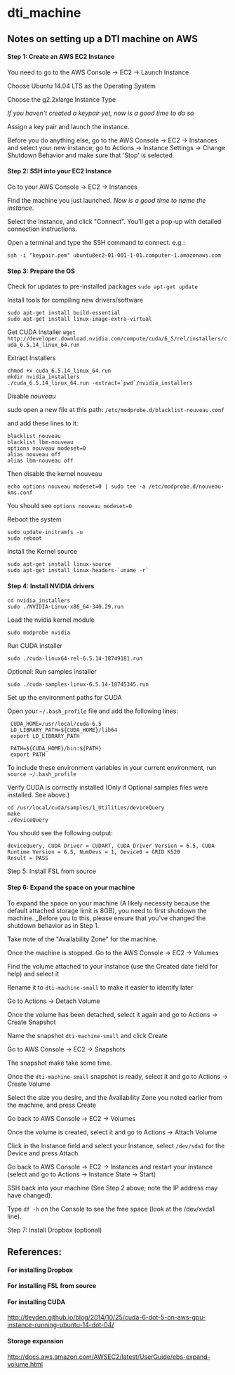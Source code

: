 # dti_machine

## Notes on setting up a DTI machine on AWS

#### Step 1: Create an AWS EC2 Instance

You need to go to the AWS Console -> EC2 -> Launch Instance

Choose Ubuntu 14.04 LTS as the Operating System

Choose the g2.2xlarge Instance Type

_If you haven't created a keypair yet, now is a good time to do so_

Assign a key pair and launch the instance.

Before you do anything else, go to the AWS Console -> EC2 -> Instances and select your new instance; go to 
Actions -> Instance Settings -> Change Shutdown Behavior and make sure that 'Stop' is selected.

#### Step 2: SSH into your EC2 Instance

Go to your AWS Console -> EC2 -> Instances

Find the machine you just launched. _Now is a good time to name the instance_.

Select the Instance, and click "Connect". You'll get a pop-up with detailed connection instructions.

Open a terminal and type the SSH command to connect. e.g.:

`ssh -i "keypair.pem" ubuntu@ec2-01-001-1-01.computer-1.amazonaws.com`

#### Step 3: Prepare the OS

Check for updates to pre-installed packages
`sudo apt-get update`

Install tools for compiling new drivers/software
```
sudo apt-get install build-essential
sudo apt-get install linux-image-extra-virtual
```

Get CUDA Installer
`wget http://developer.download.nvidia.com/compute/cuda/6_5/rel/installers/cuda_6.5.14_linux_64.run`

Extract Installers
```{bash}
chmod +x cuda_6.5.14_linux_64.run
mkdir nvidia_installers
./cuda_6.5.14_linux_64.run -extract=`pwd`/nvidia_installers
```

Disable _nouveau_

sudo open a new file at this path: `/etc/modprobe.d/blacklist-nouveau.conf`

and add these lines to it:
```
blacklist nouveau
blacklist lbm-nouveau
options nouveau modeset=0
alias nouveau off
alias lbm-nouveau off
```

Then disable the kernel nouveau

`echo options nouveau modeset=0 | sudo tee -a /etc/modprobe.d/nouveau-kms.conf`

You should see `options nouveau modeset=0`

Reboot the system
```
sudo update-initramfs -u
sudo reboot
```

Install the Kernel source
```
sudo apt-get install linux-source
sudo apt-get install linux-headers-`uname -r`
```

#### Step 4: Install NVIDIA drivers

```{bash}
cd nvidia_installers
sudo ./NVIDIA-Linux-x86_64-340.29.run
```

Load the nvidia kernel module

`sudo modprobe nvidia`

Run CUDA installer
```
sudo ./cuda-linux64-rel-6.5.14-18749181.run
```
Optional: Run samples installer
```
sudo ./cuda-samples-linux-6.5.14-18745345.run
```

Set up the environment paths for CUDA

Open your `~/.bash_profile` file and add the following lines:
```{bash}
 CUDA_HOME=/usr/local/cuda-6.5
 LD_LIBRARY_PATH=${CUDA_HOME}/lib64
 export LD_LIBRARY_PATH
 
 PATH=${CUDA_HOME}/bin:${PATH}
 export PATH
```

To include these environment variables in your current environment, run `source ~/.bash_profile`

Verify CUDA is correctly installed (Only if Optional samples files were installed. See above.)
```
cd /usr/local/cuda/samples/1_Utilities/deviceQuery
make
./deviceQuery   
```
You should see the following output:
```
deviceQuery, CUDA Driver = CUDART, CUDA Driver Version = 6.5, CUDA Runtime Version = 6.5, NumDevs = 1, Device0 = GRID K520
Result = PASS
```

Step 5: Install FSL from source

#### Step 6: Expand the space on your machine

To expand the space on your machine (A likely necessity because the default attached storage limit is 8GB),
you need to first shutdown the machine. _Before you to this, please ensure that you've changed the shutdown behavior
as in Step 1.

Take note of the "Availability Zone" for the machine.

Once the machine is stopped. Go to the AWS Console -> EC2 -> Volumes

Find the volume attached to your instance (use the Created date field for help) and select it

Rename it to `dti-machine-small` to make it easier to identify later

Go to Actions -> Detach Volume

Once the volume has been detached, select it again and go to Actions -> Create Snapshot

Name the snapshot `dti-machine-small` and click Create

Go to AWS Console -> EC2 -> Snapshots

The snapshot make take some time.

Once the `dti-machine-small` snapshot is ready, select it and go to Actions -> Create Volume

Select the size you desire, and the Availability Zone you noted earlier from the machine, and
press Create

Go back to AWS Console -> EC2 -> Volumes

Once the volume is created, select it and go to Actions -> Attach Volume

Click in the Instance field and select your Instance, select `/dev/sda1` for the Device and press Attach

Go back to AWS Console -> EC2 -> Instances and restart your instance (select and go to Actions -> Instance State -> Start)

SSH back into your machine (See Step 2 above; note the IP address may have changed).

Type `df -h` on the Console to see the free space (look at the /dev/xvda1 line).

Step 7: Install Dropbox (optional)






## References:

#### For installing Dropbox

#### For installing FSL from source

#### For installing CUDA
http://tleyden.github.io/blog/2014/10/25/cuda-6-dot-5-on-aws-gpu-instance-running-ubuntu-14-dot-04/

#### Storage expansion
http://docs.aws.amazon.com/AWSEC2/latest/UserGuide/ebs-expand-volume.html
